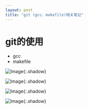 ```yaml
---
layout: post
title: "git (gcc、makefile)相关笔记"
---
```


# git的使用



+ gcc
+ makefile

![Image](https://xusenfeng.github.io/myimages/15.jpg){:.shadow}

![Image](https://xusenfeng.github.io/myimages/16.jpg){:.shadow}

![Image](https://xusenfeng.github.io/myimages/17.jpg){:.shadow}

![Image](https://xusenfeng.github.io/myimages/18.jpg){:.shadow}